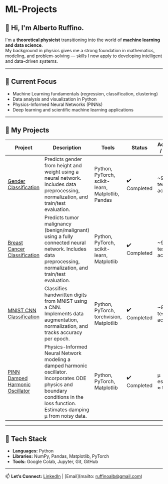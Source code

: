 # ML-Projects

## 👋 Hi, I'm Alberto Ruffino.

I'm a **theoretical physicist** transitioning into the world of **machine learning and data science**.  
My background in physics gives me a strong foundation in mathematics, modeling, and problem-solving — skills I now apply to developing intelligent and data-driven systems.

---

## 🔭 Current Focus
- Machine Learning fundamentals (regression, classification, clustering)
- Data analysis and visualization in Python
- Physics-Informed Neural Networks (PINNs)
- Deep learning and scientific machine learning applications

---

## 🧠 My Projects

| Project | Description | Tools | Status | Accuracy / Result |
|---------|-------------|-------|--------|-----------------|
| [ Gender Classification](https://github.com/albertoruffino/ML-projects/tree/main/Gender-Classification) | Predicts gender from height and weight using a neural network. Includes data preprocessing, normalization, and train/test evaluation. | Python, PyTorch, scikit-learn, Matplotlib, Pandas | ✔️ Completed | ~91% test accuracy |
| [Breast Cancer Classification](https://github.com/albertoruffino/ML-projects/tree/main/Breast_Cancer_Classification) | Predicts tumor malignancy (benign/malignant) using a fully connected neural network. Includes data preprocessing, normalization, and train/test evaluation. | Python, PyTorch, scikit-learn, Matplotlib | ✔️ Completed | ~91% test accuracy |
| [MNIST CNN Classification]([link_to_mnist_cnn_notebook](https://github.com/albertoruffino/ML-projects/tree/main/MNIST-Digit-Classification)) | Classifies handwritten digits from MNIST using a CNN. Implements data augmentation, normalization, and tracks accuracy per epoch. | Python, PyTorch, torchvision, Matplotlib | ✔️ Completed | ~96% test accuracy |
| [PINN Damped Harmonic Oscillator]([link_to_pinn_dho_notebook](https://github.com/albertoruffino/ML-projects/tree/main/PINN-Damped-Harmonic-Oscillator)) | Physics-Informed Neural Network modeling a damped harmonic oscillator. Incorporates ODE physics and boundary conditions in the loss function. Estimates damping μ from noisy data. | Python, PyTorch, Matplotlib | ✔️ Completed | μ estimated ≈ true μ |

---

## 🧰 Tech Stack
- **Languages:** Python 
- **Libraries:** NumPy, Pandas, Matplotlib, PyTorch  
- **Tools:** Google Colab, Jupyter, Git, GitHub

---

📫 **Let’s Connect:** [LinkedIn](www.linkedin.com/in/alberto-ruffino-b8a527286) | [Email](mailto: ruffinoalb@gmail.com)


